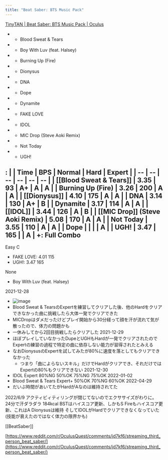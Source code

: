 ```yaml
---
title: "Beat Saber: BTS Music Pack"
---
```


[TinyTAN | Beat Saber: BTS Music Pack | Oculus](https://www.oculus.com/experiences/quest/1344234089113846/)
- - Blood Sweat & Tears
- - Boy With Luv (feat. Halsey)
- - Burning Up (Fire)
- - Dionysus
- - DNA
- - Dope
- - Dynamite
- - FAKE LOVE
- - IDOL
- - MIC Drop (Steve Aoki Remix)
- - Not Today
- - UGH!


:
|  | Time | BPS | Normal | Hard  | Expert |
| -- | -- | -- | -- | -- | -- |
| [[Blood Sweat & Tears]] | 3.35 | 93 | A+ | A | A |
| Burning Up (Fire) | 3.26 | 200 | A | A |
| [[Dionysus]] | 4.10 | 175 | A | A |
| DNA | 3.14 | 130 | A+ | B |
| Dynamite | 3.17 | 114 | A | A |
| [[IDOL]] | 3.44 | 126 | A | B |
| [[MIC Drop]] (Steve Aoki Remix) | 5.08 | 170 | A | A |
| Not Today | 3.55 | 110 | A | A |
| Dope |  |  |  | A |
| UGH! | 3.47 | 165 |  | A |
+: Full Combo
--

Easy C
- FAKE LOVE: 4.01 115
- UGH!: 3.47 165

None
- Boy With Luv (feat. Halsey)


2021-12-28
- ![image](https://gyazo.com/9b5eb1dec447edf6511f44bc21f5ca90/thumb/1000)
- Blood Sweat & TearsのExpertを練習してクリアした後、他のHardをクリアできなかった曲に挑戦したら大体一発でクリアできた
- MICDropはダメだったけどプレイ開始から30分経って顔を汗が流れて気が散ったので、体力の問題かも
- 一休みしてから2回目挑戦したらクリアした
2021-12-29
- ほぼプレイしていなかったDupeとUGHもHardが一発でクリアされたのでExpertの練習の過程で特定の曲に依存しない能力が習得されたとみえる
- なおDionysusのExpertを試してみたが80%に速度を落としてもクリアできなかった
    - つまり「曲によらないスキル」だけでHardがクリアでき、それだけではExpertの80%もクリアできない
2021-12-30
- IDOL Expert 80%NG 50%OK 75%NG 75%OK
2022-01-02
- Blood Sweat & Tears Expert+ 50%OK 70%NG 60%OK
2022-04-29
- だいぶ時間があいてたがHardがAなのは維持されてた

2022/6/9
アクティビィティリングが閉じてないのでエクササイズがわりに。
24分で汗ダラダラ
184kcal
BSTはハイスコア更新、しかもS
Fireもハイスコア更新、これはA
Dionysusは維持
そしてIDOLがHardでクリアできなくなっていた
(技能が衰えたのではなく体力の限界かも)


[[BeatSaber]]

[https://www.reddit.com/r/OculusQuest/comments/jd7kf6/streaming_third_person_beat_saber/](https://www.reddit.com/r/OculusQuest/comments/jd7kf6/streaming_third_person_beat_saber/)
